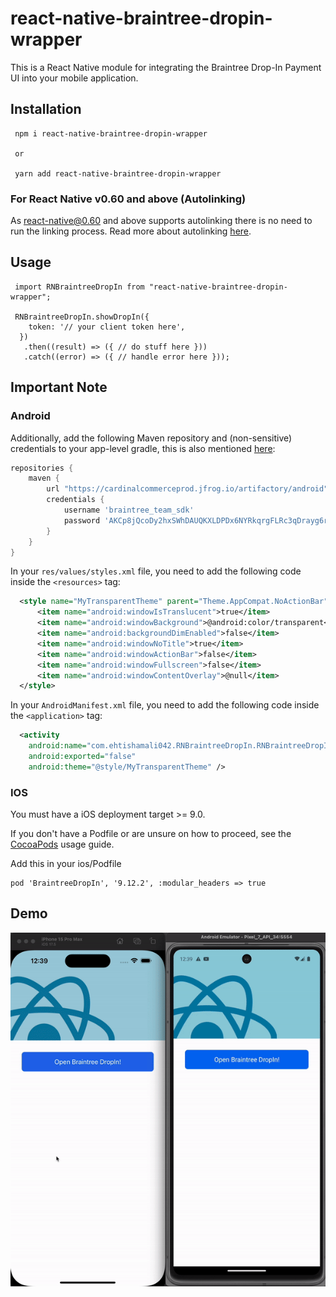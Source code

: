 # react-native-braintree-dropin-wrapper

This is a React Native module for integrating the Braintree Drop-In Payment UI into your mobile application.

## Installation

```
 npm i react-native-braintree-dropin-wrapper

 or

 yarn add react-native-braintree-dropin-wrapper

```

### For React Native v0.60 and above (Autolinking)

As [react-native@0.60](https://reactnative.dev/blog/2019/07/03/version-60) and above supports autolinking there is no need to run the linking process.
Read more about autolinking [here](https://github.com/react-native-picker/cli/blob/master/docs/autolinking.md).

## Usage

```
 import RNBraintreeDropIn from "react-native-braintree-dropin-wrapper";

 RNBraintreeDropIn.showDropIn({
    token: '// your client token here',
  })
   .then((result) => ({ // do stuff here }))
   .catch((error) => ({ // handle error here }));

```

## Important Note

### Android

Additionally, add the following Maven repository and (non-sensitive) credentials to your app-level gradle, this is also mentioned [here](https://github.com/braintree/braintree-android-drop-in?tab=readme-ov-file#adding-it-to-your-project):

```groovy
repositories {
    maven {
        url "https://cardinalcommerceprod.jfrog.io/artifactory/android"
        credentials {
            username 'braintree_team_sdk'
            password 'AKCp8jQcoDy2hxSWhDAUQKXLDPDx6NYRkqrgFLRc3qDrayg6rrCbJpsKKyMwaykVL8FWusJpp'
        }
    }
}
```

In your `res/values/styles.xml` file, you need to add the following code inside the `<resources>` tag:

```xml
  <style name="MyTransparentTheme" parent="Theme.AppCompat.NoActionBar">
      <item name="android:windowIsTranslucent">true</item>
      <item name="android:windowBackground">@android:color/transparent</item>
      <item name="android:backgroundDimEnabled">false</item>
      <item name="android:windowNoTitle">true</item>
      <item name="android:windowActionBar">false</item>
      <item name="android:windowFullscreen">false</item>
      <item name="android:windowContentOverlay">@null</item>
  </style>
```

In your `AndroidManifest.xml` file, you need to add the following code inside the `<application>` tag:

```xml
  <activity
    android:name="com.ehtishamali042.RNBraintreeDropIn.RNBraintreeDropInActivity"
    android:exported="false"
    android:theme="@style/MyTransparentTheme" />
```

### IOS

You must have a iOS deployment target >= 9.0.

If you don't have a Podfile or are unsure on how to proceed, see the [CocoaPods](http://guides.cocoapods.org/using/using-cocoapods.html) usage guide.

Add this in your ios/Podfile

```
pod 'BraintreeDropIn', '9.12.2', :modular_headers => true
```

## Demo

![](/assets/sample.gif)
